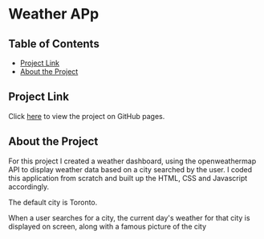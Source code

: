 <h1>Weather APp</h1>

<h2> Table of Contents </h2>

- [Project Link](#project-link)
- [About the Project](#about-the-project)


## Project Link

Click [here](https://natasha-mann.github.io/weather-dashboard/) to view the project on GitHub pages.

## About the Project

For this project I created a weather dashboard, using the openweathermap API to display weather data based on a city searched by the user. I coded this application from scratch and built up the HTML, CSS and Javascript accordingly.

The default city is Toronto.

When a user searches for a city, the current day's weather for that city is displayed on screen, along with a famous picture of the city 
